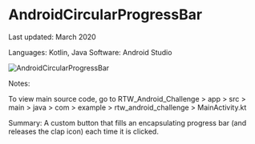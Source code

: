 # AndroidCircularProgressBar

Last updated: March 2020

Languages: Kotlin, Java
Software: Android Studio

![AndroidCircularProgressBar](https://user-images.githubusercontent.com/34993622/92413647-e35ee900-f105-11ea-9319-8b930566672c.gif)


Notes:

To view main source code, go to
RTW_Android_Challenge > app > src > main > java > com > example > rtw_android_challenge > MainActivity.kt

Summary: A custom button that fills an encapsulating progress bar (and releases the clap icon) each time it is clicked.
